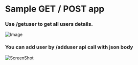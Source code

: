 # Sample GET / POST app 

### Use /getuser to get all users details.
![Image](/images/getuser.png)

### You can add user by /adduser api call with json body
![ScreenShot](/images/adduser.png)

